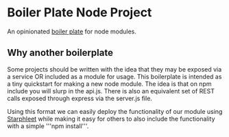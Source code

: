 # Boiler Plate Node Project
An opinionated [boiler plate](https://github.com/Beginnerprise/node_boilerplate) for node modules.  

## Why another boilerplate
Some projects should be written with the idea that they may be exposed via a service OR included as a module for usage.  This boilerplate is intended as a tiny quickstart for making a new node module.  The idea is that on npm include you will slurp in the api.js.  There is also an equivalent set of REST calls exposed through express via the server.js file.  

Using this format we can easily deploy the functionality of our module using [Starphleet](https://github.com/wballard/starphleet) while making it easy for others to also include the functionality with a simple '''npm install'''.
